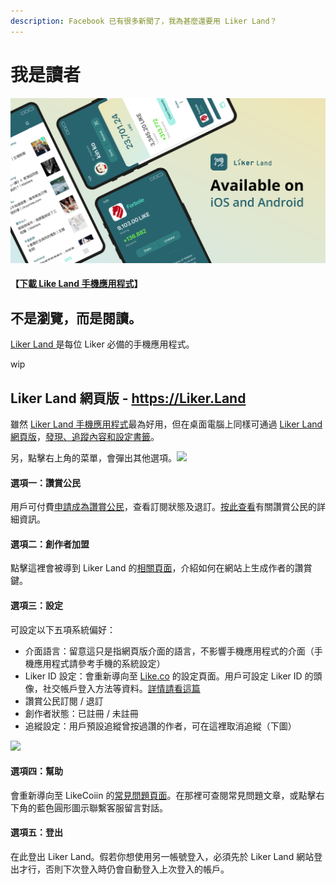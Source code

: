 ```yaml
---
description: Facebook 已有很多新聞了，我為甚麼還要用 Liker Land？
---
```


# 我是讀者

![](../../.gitbook/assets/likecoin_ad72_appstore_og_ios_android.png)

#### 【[下載 Like Land 手機應用程式](https://like.co/in/getapp)】

## 不是瀏覽，而是閱讀。 <a id="less-browsing-more-reading"></a>

[Liker Land ](https://like.co/in/getapp)是每位 Liker 必備的手機應用程式。

wip

## Liker Land 網頁版 - https://Liker.Land

雖然 [Liker Land 手機應用程式](https://docs.like.co/v/zh/user-guide/liker-land/liker-land-mobile-app)最為好用，但在桌面電腦上同樣可通過 [Liker Land 網頁版](https://liker.land/)，[發現、追蹤內容和設定書籤](https://docs.like.co/v/zh/user-guide/liker-land/discovering-contents)。‌

另，點擊右上角的菜單，會彈出其他選項。​![](https://gblobscdn.gitbook.com/assets%2F-LL4mdaVjNgL6A1--PV0%2F-MDJjdmH4gPPkYdgO50G%2F-MDJkMQN_N9l6TOGbQY9%2FLiker%20Land%20Web%202.png?alt=media&token=26a63b5c-8744-4046-ac1d-e1322809a268)‌

#### 選項一：讚賞公民

用戶可付費[申請成為讚賞公民](https://liker.land/civic)，查看訂閱狀態及退訂。[按此查看](https://docs.like.co/v/zh/user-guide/civic-liker)有關讚賞公民的詳細資訊。‌

#### 選項二：創作者加盟

點擊這裡會被導到 Liker Land 的[相關頁面](https://liker.land/creators)，介紹如何在網站上生成作者的讚賞鍵。‌

#### 選項三：設定

可設定以下五項系統偏好：‌

* 介面語言：留意這只是指網頁版介面的語言，不影響手機應用程式的介面（手機應用程式請參考手機的系統設定）
* Liker ID 設定：會重新導向至 [Like.co](https://like.co/in/settings) 的設定頁面。用戶可設定 Liker ID 的頭像，社交帳戶登入方法等資料。[詳情請看這篇](https://docs.like.co/v/zh/user-guide/liker-id)​
* 讚賞公民訂閱 / 退訂
* 創作者狀態：已註冊 / 未註冊
* 追縱設定：用戶預設追縱曾按過讚的作者，可在這裡取消追縱（下圖）

​![](https://gblobscdn.gitbook.com/assets%2F-LL4mdaVjNgL6A1--PV0%2F-MDJjdmH4gPPkYdgO50G%2F-MDJkPBw6RHX_U_1I0SD%2FLiker%20Land%20Web%203.png?alt=media&token=3b20df76-f0b3-46c9-9828-b20ed3286467)‌

#### 選項四：幫助

會重新導向至 LikeCoiin 的[常見問題頁面](https://docs.like.co/v/zh/)。在那裡可查閱常見問題文章，或點擊右下角的藍色圓形圖示聯繫客服留言對話。‌

#### 選項五：登出

在此登出 Liker Land。假若你想使用另一帳號登入，必須先於 Liker Land 網站登出才行，否則下次登入時仍會自動登入上次登入的帳戶。

